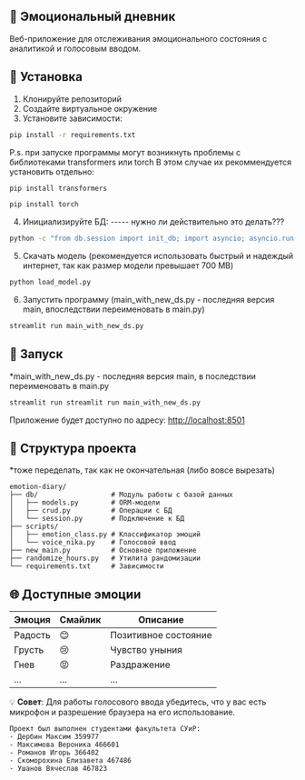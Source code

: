 ## 📔 Эмоциональный дневник

Веб-приложение для отслеживания эмоционального состояния с аналитикой и голосовым вводом.

## 🚀 Установка

1. Клонируйте репозиторий
2. Создайте виртуальное окружение
3. Установите зависимости:
```bash
pip install -r requirements.txt
```
P.s. при запуске программы могут возникнуть проблемы с библиотеками transformers или torch
В этом случае их рекоммендуется установить отдельно:
``` bash
pip install transformers
```
``` bash
pip install torch
```
4. Инициализируйте БД: ----- нужно ли действительно это делать???
```bash
python -c "from db.session import init_db; import asyncio; asyncio.run(init_db())"
```
5. Скачать модель (рекомендуется использовать быстрый и надеждый интернет, так как размер модели превышает 700 MB)
```bash
python load_model.py
```

6. Запустить программу (main_with_new_ds.py - последняя версия main, впоследствии переименовать в main.py)
```bash
streamlit run main_with_new_ds.py
```
## 🏃 Запуск
*main_with_new_ds.py - последняя версия main, в последствии переименовать в main.py
```bash
streamlit run streamlit run main_with_new_ds.py
```

Приложение будет доступно по адресу: [http://localhost:8501](http://localhost:8501)

## 📂 Структура проекта
*тоже переделать, так как не окончательная (либо вовсе вырезать)
```
emotion-diary/
├── db/                  # Модуль работы с базой данных
│   ├── models.py        # ORM-модели
│   ├── crud.py          # Операции с БД
│   └── session.py       # Подключение к БД
├── scripts/
│   ├── emotion_class.py # Классификатор эмоций
│   └── voice_nika.py    # Голосовой ввод
├── new_main.py          # Основное приложение
├── randomize_hours.py   # Утилита рандомизации
└── requirements.txt     # Зависимости
```

## 🌐 Доступные эмоции

| Эмоция      | Смайлик | Описание          |
|-------------|---------|-------------------|
| Радость     | 😊      | Позитивное состояние |
| Грусть      | 😢      | Чувство уныния    |
| Гнев        | 😡      | Раздражение       |
| ...         | ...     | ...               |


💡 **Совет**: Для работы голосового ввода убедитесь, что у вас есть микрофон и разрешение браузера на его использование.
```
Проект был выполнен студентами факультета СУиР:
- Дербин Максим 359977 
- Максимова Вероника 466601
- Романов Игорь 366402
- Скоморохина Елизавета 467486
- Ушанов Вячеслав 467823 
```

